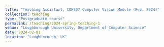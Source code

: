 ```yaml
---
title: "Teaching Assistant, COP507 Computer Vision Module (Feb. 2024)"
collection: teaching
type: "Postgraduate course"
permalink: /teaching/2024-spring-teaching-1
venue: "Loughborough University, Department of Computer Science"
date: 2024-02-01
location: "Loughborough, UK"
---
```




